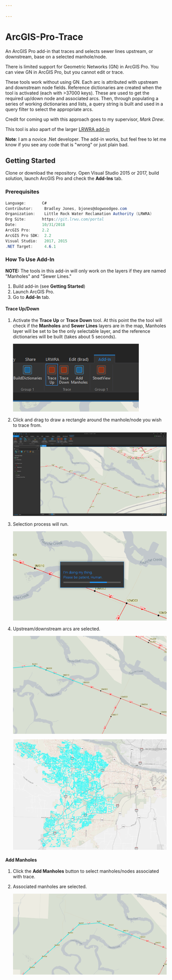 ```yaml
---

---
```


# **ArcGIS-Pro-Trace**

An ArcGIS Pro add-in that traces and selects sewer lines upstream, or downstream, base on a selected manhole/node. 

There is limited support for Geometric Networks (GN) in ArcGIS Pro.  You can view GN in ArcGIS Pro, but you cannot edit or trace. 

These tools work without using GN.  Each arc is attributed with upstream and downstream node fields. Reference dictionaries are created when the tool is activated (each with >37000 keys).  These are used to get the required up/down node and associated arcs.  Then, through populating a series of working dictionaries and lists, a query string is built and used in a query filter to select the appropriate arcs. 

Credit for coming up with this approach goes to my supervisor, *Mark Drew*. 

This tool is also apart of the larger [LRWRA add-in](https://github.com/dogwoodgeo/ArcGIS-Pro-LRWRA) 

**Note**: I am a novice .Net developer.  The add-in works, but feel free to let me know if you see any code that is "wrong" or just plain bad.  

## Getting Started

Clone or download the repository. Open Visual Studio 2015 or 2017, build solution, launch ArcGIS Pro and check the **Add-Ins** tab.

### Prerequisites

```c#
Language:		C#
Contributor:	 Bradley Jones, bjones@dogwoodgeo.com
Organization:	 Little Rock Water Reclamation Authority (LRWRA)
Org Site: 		https://git.lrwu.com/portal
Date:			10/31/2018
ArcGIS Pro:		2.2
ArcGIS Pro SDK:	 2.2
Visual Studio: 	 2017, 2015
.NET Target:	 4.6.1
```

### How To Use Add-In

**NOTE:** The tools in this add-in will only work on the layers if they are named "Manholes" and "Sewer Lines."

1. Build add-in (see **Getting Started**)
2. Launch ArcGIS Pro.
3. Go to **Add-In** tab.

#### Trace Up/Down

1. Activate the **Trace Up** or **Trace Down** tool. At this point the the tool will check if the **Manholes** and **Sewer Lines** layers are in the map, Manholes layer will be set to be the only selectable layer, and the reference dictionaries will be built (takes about 5 seconds).

   ![PIC](assets/2018-12-27_9-55-51.png)

2. Click and drag to draw a rectangle around the manhole/node you wish to trace from. 

   ![PIC](assets/2018-12-27_9-34-44.png)

3. Selection process will run.

   ![PIC](assets/2018-12-27_9-35-38.png)

4. Upstream/downstream arcs are selected.

   ![PIC](assets/2018-12-27_9-35-54.png)

   ![PIC](assets/2018-12-27_9-36-37.png)

#### Add Manholes

1. Click the **Add Manholes** button to select manholes/nodes associated with trace.

2. Associated manholes are selected.

   ![PIC](assets/2018-12-27_9-37-55.png)








